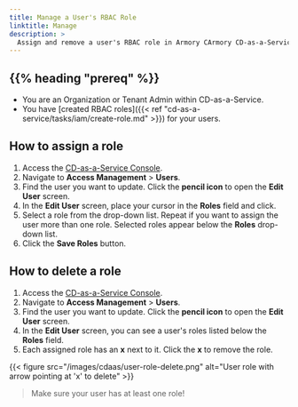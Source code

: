 ```yaml
---
title: Manage a User's RBAC Role
linktitle: Manage
description: >
  Assign and remove a user's RBAC role in Armory CArmory CD-as-a-Service.
---
```


## {{% heading "prereq" %}}

* You are an Organization or Tenant Admin within CD-as-a-Service.
* You have [created RBAC roles]({{< ref "cd-as-a-service/tasks/iam/create-role.md" >}}) for your users.

## How to assign a role

1. Access the [CD-as-a-Service Console](https://console.cloud.armory.io).
1. Navigate to **Access Management** > **Users**.
1. Find the user you want to update. Click the **pencil icon** to open the **Edit User** screen.
1. In the **Edit User** screen, place your cursor in the **Roles** field and click.
1. Select a role from the drop-down list. Repeat if you want to assign the user more than one role. Selected roles appear below the **Roles** drop-down list.
1. Click the **Save Roles** button.

## How to delete a role

1. Access the [CD-as-a-Service Console](https://console.cloud.armory.io).
1. Navigate to **Access Management** > **Users**.
1. Find the user you want to update. Click the **pencil icon** to open the **Edit User** screen.
1. In the **Edit User** screen, you can see a user's roles listed below the **Roles** field.
1. Each assigned role has an **x** next to it. Click the **x** to remove the role.

{{< figure src="/images/cdaas/user-role-delete.png" alt="User role with arrow pointing at 'x' to delete" >}}


>Make sure your user has at least one role!

